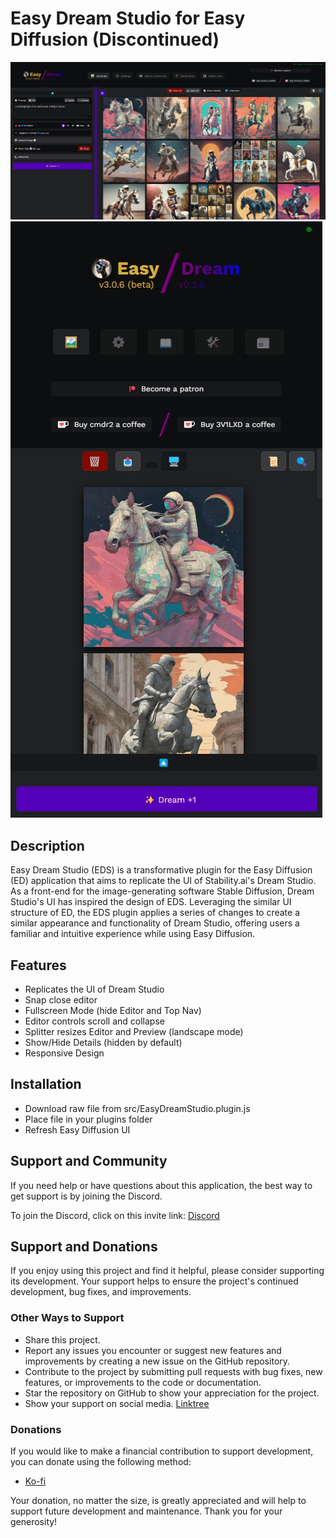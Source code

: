 # Easy Dream Studio for Easy Diffusion (Discontinued)

![Screenshot](src/assets/Screenshot.jpg)
![Screenshot](src/assets/Screenshot2.jpg)

## Description

Easy Dream Studio (EDS) is a transformative plugin for the Easy Diffusion (ED) application that aims to replicate the UI of Stability.ai's Dream Studio. As a front-end for the image-generating software Stable Diffusion, Dream Studio's UI has inspired the design of EDS. Leveraging the similar UI structure of ED, the EDS plugin applies a series of changes to create a similar appearance and functionality of Dream Studio, offering users a familiar and intuitive experience while using Easy Diffusion.

## Features

- Replicates the UI of Dream Studio
- Snap close editor
- Fullscreen Mode (hide Editor and Top Nav)
- Editor controls scroll and collapse
- Splitter resizes Editor and Preview (landscape mode)
- Show/Hide Details (hidden by default)
- Responsive Design

## Installation

- Download raw file from src/EasyDreamStudio.plugin.js
- Place file in your plugins folder
- Refresh Easy Diffusion UI

## Support and Community

If you need help or have questions about this application, the best way to get support is by joining the Discord.

To join the Discord, click on this invite link: [Discord](https://discord.com/invite/aP9CjWE)

## Support and Donations

If you enjoy using this project and find it helpful, please consider supporting its development. Your support helps to ensure the project's continued development, bug fixes, and improvements.

### Other Ways to Support

- Share this project.
- Report any issues you encounter or suggest new features and improvements by creating a new issue on the GitHub repository.
- Contribute to the project by submitting pull requests with bug fixes, new features, or improvements to the code or documentation.
- Star the repository on GitHub to show your appreciation for the project.
- Show your support on social media. [Linktree](https://linktr.ee/3v1lxd)

### Donations

If you would like to make a financial contribution to support development, you can donate using the following method:

- [Ko-fi](https://ko-fi.com/3v1lxd)

Your donation, no matter the size, is greatly appreciated and will help to support future development and maintenance. Thank you for your generosity!
